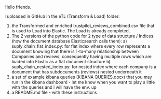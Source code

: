 Hello friends.



I uploaded in GitHub in the eTL (Transform & Load) folder:

1. the Transformed and enriched trustpilot_reviews_combined.csv file that is used to Load into Elastic. The Load is already completed.
2. The 2 versions of the python code for 2 type of data structure / Indices (how the document database Elasticsearch calls them):
   a) suply_chain_flat_index.py: for flat index where every row represents a document knowing that there is 1-to-many relationship between Companies and reviews, consequently having multiple rows which are loaded
   into Elastic as a flat document structure
   b) suply_chain_nested_index.py: for nested index where each company is a document that has subdocuments (reviews) nested underneath it
3. a set of example kibana queries (KIBANA QUERIES.docx) that you may run in the kibana dashboard - let me know when you want to play a little with the queries and I will have the env. up
4. a README.md file - with these instructions
